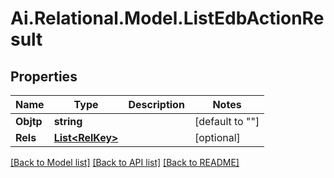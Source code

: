 
# Ai.Relational.Model.ListEdbActionResult

## Properties

Name | Type | Description | Notes
------------ | ------------- | ------------- | -------------
**Objtp** | **string** |  | [default to ""]
**Rels** | [**List&lt;RelKey&gt;**](RelKey.md) |  | [optional] 

[[Back to Model list]](../README.md#documentation-for-models)
[[Back to API list]](../README.md#documentation-for-api-endpoints)
[[Back to README]](../README.md)

